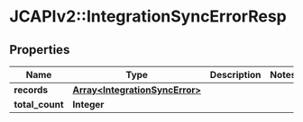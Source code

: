 # JCAPIv2::IntegrationSyncErrorResp

## Properties
Name | Type | Description | Notes
------------ | ------------- | ------------- | -------------
**records** | [**Array&lt;IntegrationSyncError&gt;**](IntegrationSyncError.md) |  | 
**total_count** | **Integer** |  | 

